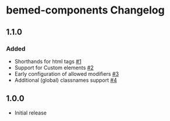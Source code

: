 bemed-components Changelog
==============================

1.1.0
-----

### Added
* Shorthands for html tags [#1](https://github.com/vkalinichev/bemed-components/issues/1)
* Support for Custom elements [#2](https://github.com/vkalinichev/bemed-components/issues/2)
* Early configuration of allowed modifiers [#3](https://github.com/vkalinichev/bemed-components/issues/3)
* Additional (global) classnames support [#4](https://github.com/vkalinichev/bemed-components/issues/4)

1.0.0
-----

* Initial release
